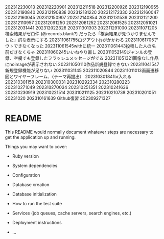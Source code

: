 <!--<%#= @contact.name %> 様 から問い合わせがありました。<br>-->
<!--【Tel】：<%#= @contact.phone_number %><br>-->
<!--【Mail】：<%#= @contact.email %><br>-->
<!--【用件】：<%#= @contact.subject_i18n %><br>-->
<!--【お問い合わせ内容】<br>-->
<!--<span style="white-space: pre-wrap;"><%#= @contact.message %></span>-->

202312230013
202312220901
202312211518
202312200926
202312190955
202312190840
202312190838
202312181220
202312172330
202312160047
202312160045
202312150907
202312140854
202312131539
202312121200
202312110957
202312091250
202312081252
202312061525
202312051021
202312031441
202312022328
202311301303
202311291000
202311071205検索結果がゼロ件 (@records.blank?) だったら「検索結果が見つかりませんでした」的な表示にする
202311061755ログアウトjsがかかわる
202311061705アウトできなくなった
202311061545withに統一
202311061443投稿した人の名前ださなくちゃ
202311060245いいねやり直し
202311052149ジャンルの登録、空欄でも登録したフラッシュメッセージがでる
202311051321画像なし作品にnoimageが表示されない
202311050110作品新規登録できない
202311041547新規登録機能が足りない
202311031145
202311020844
202311011013画面遷移図とワイヤーフレーム、（テーマ再提出）
202310301841br入れる
202310301158
202310300031
202310292334
202310280223
202310271049
202310270034
202310251351
202310241636
202310230919
202310221514
202310211125
202310210738
202310201051
20231020
202310161639 Github復習
202309271327

# README

This README would normally document whatever steps are necessary to get the
application up and running.

Things you may want to cover:

* Ruby version

* System dependencies

* Configuration

* Database creation

* Database initialization

* How to run the test suite

* Services (job queues, cache servers, search engines, etc.)

* Deployment instructions

* ...
